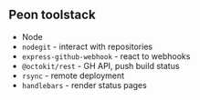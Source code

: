 ## Peon toolstack

* Node
* `nodegit` - interact with repositories
* `express-github-webhook` - react to webhooks
* `@octokit/rest` - GH API, push build status
* `rsync` - remote deployment
* `handlebars` - render status pages
